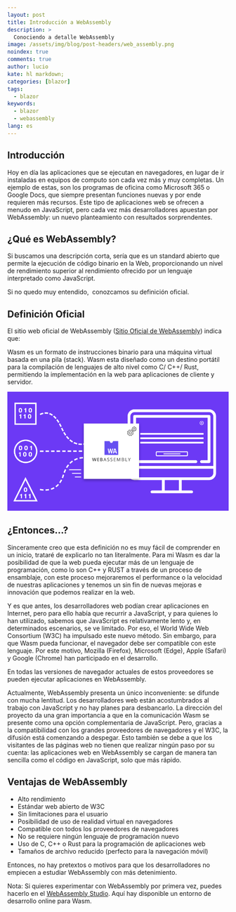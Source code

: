 ```yaml
---
layout: post
title: Introducción a WebAssembly
description: >
  Conociendo a detalle WebAssembly
image: /assets/img/blog/post-headers/web_assembly.png
noindex: true
comments: true
author: lucio
kate: hl markdown;
categories: [blazor]
tags:
  - blazor
keywords:
  - blazor
  - webassembly
lang: es
---
```


## Introducción

Hoy en día las aplicaciones que se ejecutan en navegadores, en lugar de ir instaladas en equipos de computo son cada vez más y muy completas. Un ejemplo de estas, son los programas de oficina como Microsoft 365 o Google Docs, que siempre presentan funciones nuevas y por ende requieren más recursos. Este tipo de aplicaciones web se ofrecen a menudo en JavaScript, pero cada vez más desarrolladores apuestan por WebAssembly: un nuevo planteamiento con resultados sorprendentes.

## ¿Qué es WebAssembly?

Si buscamos una descripción corta, sería que es un standard abierto que permite la ejecución de código binario en la Web, proporcionando un nivel de rendimiento superior al rendimiento ofrecido por un lenguaje interpretado como JavaScript.

Si no quedo muy entendido,  conozcamos su definición oficial.

## Definición Oficial

El sitio web oficial de WebAssembly ([Sitio Oficial de WebAssembly](https://webassembly.org/)) indica que:

Wasm es un formato de instrucciones binario para una máquina virtual basada en una pila (stack). Wasm esta diseñado como un destino portátil para la compilación de lenguajes de alto nivel como C/ C++/ Rust, permitiendo la implementación en la web para aplicaciones de cliente y servidor.

![image](/assets/img/blog/tutorials/blazor-webassembly/webassembly_binary.png)

## ¿Entonces...?

Sinceramente creo que esta definición no es muy fácil de comprender en un inicio, trataré de explicarlo no tan literalmente. Para mi Wasm es dar la posibilidad de que la web pueda ejecutar más de un lenguaje de programación, como lo son C++ y RUST a través de un proceso de ensamblaje, con este proceso mejoraremos el performance o la velocidad de nuestras aplicaciones y tenemos un sin fin de nuevas mejoras e innovación que podemos realizar en la web.

Y es que antes, los desarrolladores web podían crear aplicaciones en Internet, pero para ello había que recurrir a JavaScript, y para quienes lo han utilizado, sabemos que JavaScript es relativamente lento y, en determinados escenarios, se ve limitado. Por eso, el World Wide Web Consortium (W3C) ha impulsado este nuevo método. Sin embargo, para que Wasm pueda funcionar, el navegador debe ser compatible con este lenguaje. Por este motivo, Mozilla (Firefox), Microsoft (Edge), Apple (Safari) y Google (Chrome) han participado en el desarrollo.

En todas las versiones de navegador actuales de estos proveedores se pueden ejecutar aplicaciones en WebAssembly.

Actualmente, WebAssembly presenta un único inconveniente: se difunde con mucha lentitud. Los desarrolladores web están acostumbrados al trabajo con JavaScript y no hay planes para desbancarlo. La dirección del proyecto da una gran importancia a que en la comunicación Wasm se presente como una opción complementaria de JavaScript. Pero, gracias a la compatibilidad con los grandes proveedores de navegadores y el W3C, la difusión está comenzando a despegar. Esto también se debe a que los visitantes de las páginas web no tienen que realizar ningún paso por su cuenta: las aplicaciones web en WebAssembly se cargan de manera tan sencilla como el código en JavaScript, solo que más rápido.

## Ventajas de WebAssembly

* Alto rendimiento
* Estándar web abierto de W3C
* Sin limitaciones para el usuario
* Posibilidad de uso de realidad virtual en navegadores
* Compatible con todos los proveedores de navegadores
* No se requiere ningún lenguaje de programación nuevo
* Uso de C, C++ o Rust para la programación de aplicaciones web
* Tamaños de archivo reducido (perfecto para la navegación móvil)


Entonces, no hay pretextos o motivos para que los desarrolladores no empiecen a estudiar WebAssembly con más detenimiento.

Nota: Si quieres experimentar con WebAssembly por primera vez, puedes hacerlo en el [WebAssembly Studio](https://webassembly.studio/). Aquí hay disponible un entorno de desarrollo online para Wasm.
